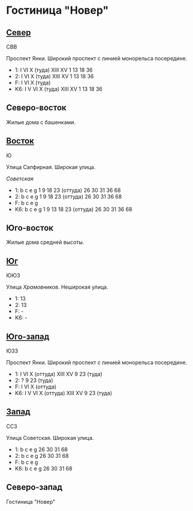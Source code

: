# Гостиница "Новер"

## [Север](./590070.md)

СВВ

Проспект Янки.
Широкий проспект с линией монорельса посередине.

* 1:    I   VI  X (туда)    XIII    XV
        1   13  18  36
* 2:    I   VI  X (туда)    XIII    XV
        1   13  18  36
* F:    I   VI  X (туда)
* K6:   I   V   VI  X (туда)    XIII    XV
        1   13  18  36

## Северо-восток

Жилые дома с башенками.

## [Восток](./595082.md)

Ю

Улица Сапфирная.
Широкая улица.

*Советская*

* 1:    b   c   e   g
        1   9   18  23 (оттуда) 26  30  31  36  68
* 2:    b   c   e   g
        1   9   18  23 (оттуда) 26  30  31  36  68
* F:    b   c   e   g
* K6:   b   c   e   g
        1   9   13  18  23 (оттуда) 26  30  31  36  68

## Юго-восток

Жилые дома средней высоты.

## [Юг](./590085.md)

ЮЮЗ

Улица *Храмовников*.
Неширокая улица.

* 1:    13
* 2:    13
* F:    -
* K6:   -

## [Юго-запад](./587082.md)

ЮЗЗ

Проспект Янки.
Широкий проспект с линией монорельса посередине.

* 1:    I   VI  X (оттуда)  XIII    XV
        9   23 (туда)
* 2:    ?
        9   23 (туда)
* F:    I   VI  X (оттуда)
* K6:   I   V   VI  X (оттуда)  XIII    XV
        9   23 (туда)

## [Запад](./585080.md)

ССЗ

Улица Советская.
Широкая улица.

* 1:    b   c   e   g
        26  30  31  68
* 2:    b   c   e   g
        26  30  31  68
* F:    b   c   e   g
* K6:   b   c   e   g
        26  30  31  68

## Северо-запад

Гостиница "Новер"
